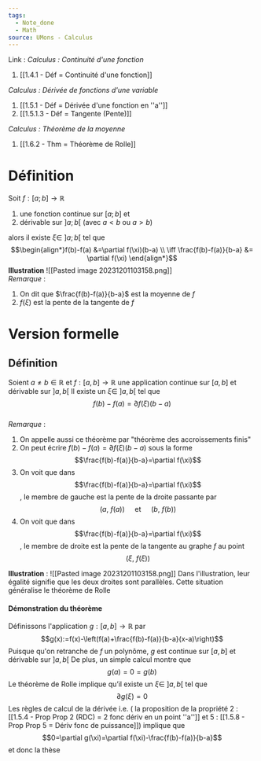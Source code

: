 ```yaml
---
tags:
  - Note_done
  - Math
source: UMons - Calculus
---
```


Link :
_Calculus : Continuité d'une fonction_
1. [[1.4.1 - Déf = Continuité d'une fonction]]

_Calculus : Dérivée de fonctions d'une variable_
1. [[1.5.1 - Déf = Dérivée d'une fonction en ''a'']]
1. [[1.5.1.3 - Déf = Tangente (Pente)]]

_Calculus : Théorème de la moyenne_
1. [[1.6.2 - Thm = Théorème de Rolle]]

# Définition
Soit $f : [a;b] \to \mathbb{R}$ 
1. une fonction continue sur $[a;b]$ et 
2. dérivable sur $]a;b[$ (avec $a < b$ ou $a >b$)

alors il existe $\xi \in\ ]a;b[$ tel que $$\begin{align*}f(b)-f(a) &=\partial f(\xi)(b-a) \\ \iff \frac{f(b)-f(a)}{b-a} &= \partial f(\xi)  \end{align*}$$
**Illustration** 
![[Pasted image 20231201103158.png]]
\
_Remarque_ :
1. On dit que $\frac{f(b)-f(a)}{b-a}$ est la moyenne de $f$
2. $f(\xi)$ est la pente de la tangente de $f$ 

# Version formelle
## Définition
Soient $a \neq b \in \mathbb{R}$ et $f : [a,b] \to \mathbb{R}$ une application continue sur $[a,b]$ et dérivable sur $]a,b[$ 
Il existe un $\xi \in\ ]a,b[$ tel que $$f(b)-f(a)=\partial f(\xi)(b-a)$$
\
_Remarque_ :
1. On appelle aussi ce théorème par "théorème des accroissements finis"
2. On peut écrire $f(b)-f(a)=\partial f(\xi)(b-a)$ sous la forme $$\frac{f(b)-f(a)}{b-a}=\partial f(\xi)$$
3. On voit que dans $$\frac{f(b)-f(a)}{b-a}=\partial f(\xi)$$, le membre de gauche est la pente de la droite passante par $$(a,\ f(a))\quad\text{ et }\quad(b,\ f(b))$$ 
4. On voit que dans $$\frac{f(b)-f(a)}{b-a}=\partial f(\xi)$$, le membre de droite est la pente de la tangente au graphe $f$ au point $$(\xi,\ f(\xi))$$ 

**Illustration** :
![[Pasted image 20231201103158.png]]
Dans l'illustration, leur égalité signifie que les deux droites sont parallèles. Cette situation généralise le théorème de Rolle

#### Démonstration du théorème
Définissons l'application $g : [a,b] \to \mathbb{R}$ par $$g(x):=f(x)-\left(f(a)+\frac{f(b)-f(a)}{b-a}(x-a)\right)$$
Puisque qu'on retranche de $f$ un polynôme, $g$ est continue sur $[a,b]$ et dérivable sur $]a,b[$
De plus, un simple calcul montre que $$g(a) = 0 = g(b)$$Le théorème de Rolle implique qu’il existe un $ξ ∈\ ]a,b[$ tel que $$∂g(ξ ) = 0$$Les règles de calcul de la dérivée i.e. ( la proposition de la propriété 2 : [[1.5.4 - Prop Prop 2 (RDC) = 2 fonc dériv en un point ''a'']] et 5 : [[1.5.8 - Prop Prop 5 = Dériv fonc de puissance]]) implique que $$0=\partial g(\xi)=\partial f(\xi)-\frac{f(b)-f(a)}{b-a}$$et donc la thèse